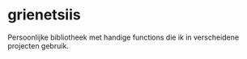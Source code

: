# grienetsiis

Persoonlijke bibliotheek met handige functions die ik in verscheidene projecten gebruik.
